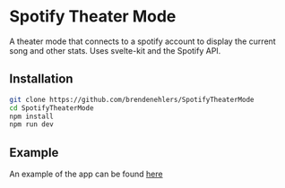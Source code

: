# Spotify Theater Mode
A theater mode that connects to a spotify account to display the current song and other stats.  Uses svelte-kit and the Spotify API.

## Installation

```bash
git clone https://github.com/brendenehlers/SpotifyTheaterMode
cd SpotifyTheaterMode
npm install
npm run dev
```

## Example
An example of the app can be found [here](https://spotify-theater-mode.vercel.app/)